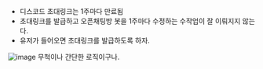 - 디스코드 초대링크는 1주마다 만료됨
- 초대링크를 발급하고 오픈채팅방 봇을 1주마다 수정하는 수작업이 잘 이뤄지지 않는다.
- 유저가 들어오면 초대링크를 발급하도록 하자.

![image](https://github.com/user-attachments/assets/5ab2e9ac-8ef3-44cf-99e2-588e0243a17b)
무척이나 간단한 로직이구나.
